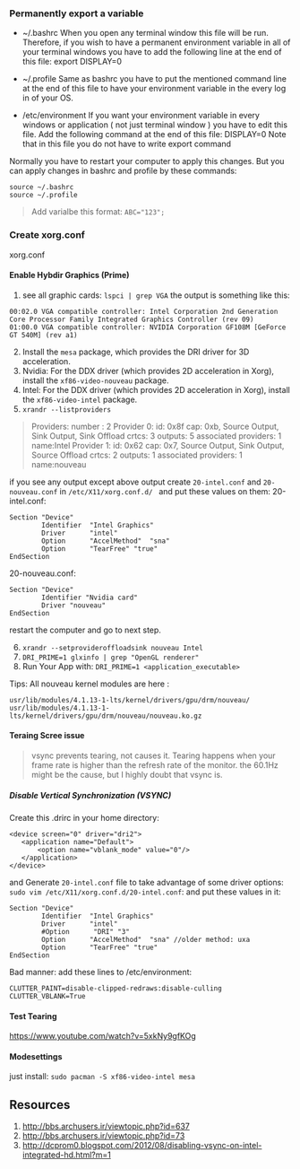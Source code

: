 ### Permanently export a variable

- ~/.bashrc
When you open any terminal window this file will be run. Therefore, if you wish to have a permanent environment variable in all of your terminal windows you have to add the following line at the end of this file:
export DISPLAY=0

- ~/.profile
Same as bashrc you have to put the mentioned command line at the end of this file to have your environment variable in the every log in of your OS.

- /etc/environment
If you want your environment variable in every windows or application ( not just terminal window ) you have to edit this file. Add the following command at the end of this file:
DISPLAY=0
Note that in this file you do not have to write export command

Normally you have to restart your computer to apply this changes. But you can apply changes in bashrc and profile by these commands:

```
source ~/.bashrc
source ~/.profile
```

> Add varialbe this format: `ABC="123";`

### Create xorg.conf
xorg.conf

#### Enable Hybdir Graphics (Prime)
1. see all graphic cards:
     `lspci | grep VGA`
the output is something like this:
```
00:02.0 VGA compatible controller: Intel Corporation 2nd Generation Core Processor Family Integrated Graphics Controller (rev 09)
01:00.0 VGA compatible controller: NVIDIA Corporation GF108M [GeForce GT 540M] (rev a1)
```
2. Install the ‍‍`mesa` package, which provides the DRI driver for 3D acceleration. 
3. Nvidia: For the DDX driver (which provides 2D acceleration in Xorg), install the `xf86-video-nouveau` package.
4. Intel: For the DDX driver (which provides 2D acceleration in Xorg), install the `xf86-video-intel` package.
5. `xrandr --listproviders`

> Providers: number : 2
Provider 0: id: 0x8f cap: 0xb, Source Output, Sink Output, Sink Offload crtcs: 3 outputs: 5 associated providers: 1 name:Intel
Provider 1: id: 0x62 cap: 0x7, Source Output, Sink Output, Source Offload crtcs: 2 outputs: 1 associated providers: 1 name:nouveau

if you see any output except above output create `20-intel.conf` and `20-nouveau.conf` in `/etc/X11/xorg.conf.d/ ` and put these values on them:
20-intel.conf:
```
Section "Device"
        Identifier  "Intel Graphics"
        Driver      "intel"
        Option      "AccelMethod"  "sna"
        Option      "TearFree" "true"
EndSection
```
20-nouveau.conf:
```
Section "Device"
        Identifier "Nvidia card"
        Driver "nouveau"
EndSection
```
restart the computer and go to next step.

6. `xrandr --setprovideroffloadsink nouveau Intel`
7. `DRI_PRIME=1 glxinfo | grep "OpenGL renderer"`
8. Run Your App with: `DRI_PRIME=1 <application_executable>`

Tips: All nouveau kernel modules are here : 
```
usr/lib/modules/4.1.13-1-lts/kernel/drivers/gpu/drm/nouveau/
usr/lib/modules/4.1.13-1-lts/kernel/drivers/gpu/drm/nouveau/nouveau.ko.gz
```

#### Teraing Scree issue
> vsync prevents tearing, not causes it. Tearing happens when your frame rate is higher than the refresh rate of the monitor. the 60.1Hz might be the cause, but I highly doubt that vsync is.

##### Disable Vertical Synchronization (VSYNC)
 Create this .drirc in your home directory:
 ```
 <device screen="0" driver="dri2">
	<application name="Default">
		<option name="vblank_mode" value="0"/>
	</application>
</device>
```
and Generate `20-intel.conf` file to take advantage of some driver options:
`sudo vim /etc/X11/xorg.conf.d/20-intel.conf`:
and put these values in it:
```
Section "Device"
        Identifier  "Intel Graphics"
        Driver      "intel"
        #Option      "DRI" "3"
        Option      "AccelMethod"  "sna" //older method: uxa
        Option      "TearFree" "true"
EndSection
```
Bad manner:
add these lines to /etc/environment:
```
CLUTTER_PAINT=disable-clipped-redraws:disable-culling
CLUTTER_VBLANK=True
```

#### Test Tearing 
https://www.youtube.com/watch?v=5xkNy9gfKOg

#### Modesettings
just install: `sudo pacman -S xf86-video-intel mesa`

Resources
---
1. http://bbs.archusers.ir/viewtopic.php?id=637
2. http://bbs.archusers.ir/viewtopic.php?id=73
3. http://dcprom0.blogspot.com/2012/08/disabling-vsync-on-intel-integrated-hd.html?m=1